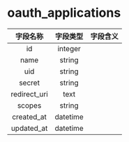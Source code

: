 # oauth_applications

| 字段名称 | 字段类型 | 字段含义 |
| :-----: | :-----: | :-----: 
| id | integer |  |
| name | string |  |
| uid | string |  |
| secret | string |  |
| redirect_uri | text |  |
| scopes | string |  |
| created_at | datetime |  |
| updated_at | datetime |  |

